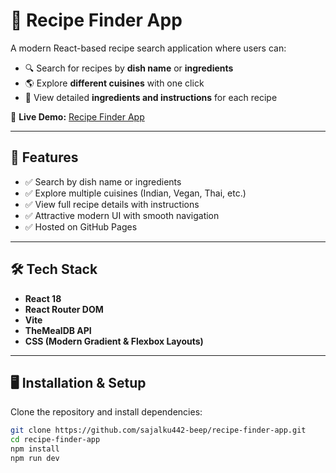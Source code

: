 # 🍴 Recipe Finder App

A modern React-based recipe search application where users can:
- 🔍 Search for recipes by **dish name** or **ingredients**  
- 🌎 Explore **different cuisines** with one click  
- 📖 View detailed **ingredients and instructions** for each recipe  
 

🚀 **Live Demo:** [Recipe Finder App](https://sajalku442-beep.github.io/recipe-finder/)

---

## 🌟 Features
- ✅ Search by dish name or ingredients
- ✅ Explore multiple cuisines (Indian, Vegan, Thai, etc.)
- ✅ View full recipe details with instructions
- ✅ Attractive modern UI with smooth navigation
- ✅ Hosted on GitHub Pages

---

## 🛠️ Tech Stack
- **React 18**
- **React Router DOM**
- **Vite**
- **TheMealDB API**
- **CSS (Modern Gradient & Flexbox Layouts)**

---

## 🖥️ Installation & Setup
Clone the repository and install dependencies:

```bash
git clone https://github.com/sajalku442-beep/recipe-finder-app.git
cd recipe-finder-app
npm install
npm run dev
